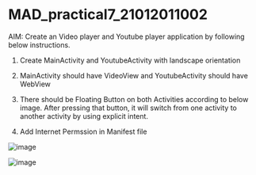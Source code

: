 # MAD_practical7_21012011002

AIM: Create an Video player and Youtube player application by following below instructions.

1) Create MainActivity and YoutubeActivity with landscape orientation

2) MainActivity should have VideoView and YoutubeActivity should have WebView

3) There should be Floating Button on both Activities according to below image. After pressing that button, it will switch from one activity to another activity by using explicit intent.

4) Add Internet Permssion in Manifest file

![image](https://github.com/Chintan0484/MAD_practical7_21012011002/assets/98694412/c2f64897-c15f-4dc3-b3ef-9b4b73c5653c)

![image](https://github.com/Chintan0484/MAD_practical7_21012011002/assets/98694412/f5565f7d-2b82-4dc9-9fed-30d71b326572)
